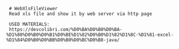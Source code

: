      # WebXlsFileViewer
     Read xls file and show it by web server via http page 
     
     USED MATERIALS:
     https://devcolibri.com/%D0%BA%D0%B0%D0%BA-%D1%80%D0%B0%D0%B1%D0%BE%D1%82%D0%B0%D1%82%D1%8C-%D1%81-excel-%D1%84%D0%B0%D0%BB%D0%B0%D0%BC%D0%B8-java/
     
